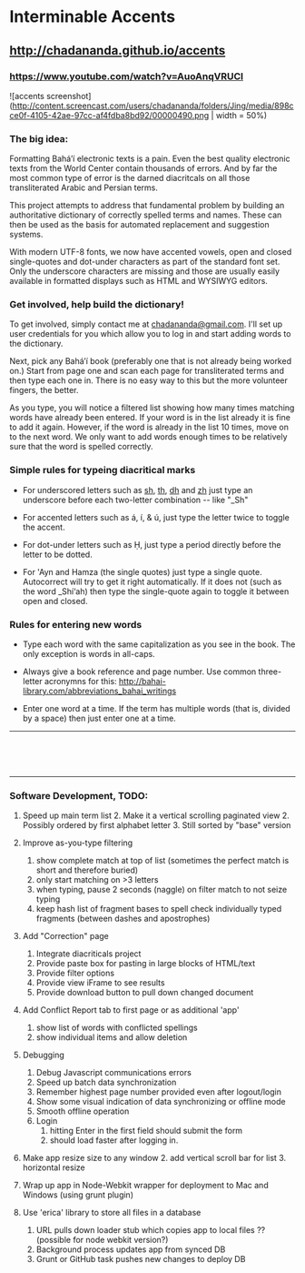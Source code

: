 # Interminable Accents

## http://chadananda.github.io/accents

### https://www.youtube.com/watch?v=AuoAnqVRUCI

![accents screenshot](http://content.screencast.com/users/chadananda/folders/Jing/media/898cce0f-4105-42ae-97cc-af4fdba8bd92/00000490.png | width = 50%)


### The big idea:

Formatting Bahá’í electronic texts is a pain. Even the best quality electronic texts from the World Center contain thousands of errors. And by far the most common type of error is the darned diacritcals on all those transliterated Arabic and Persian terms.

This project attempts to address that fundamental problem by building an authoritative dictionary of correctly spelled terms and names. These can then be used as the basis for automated replacement and suggestion systems.

With modern UTF-8 fonts, we now have accented vowels, open and closed single-quotes and dot-under characters as part of the standard font set. Only the underscore characters are missing and those are usually easily available in formatted displays such as HTML and WYSIWYG editors.



### Get involved, help build the dictionary!

To get involved, simply contact me at <chadananda@gmail.com>. I'll set up user credentials for you which allow you to log in and start adding words to the dictionary.

Next, pick any Bahá’í book (preferably one that is not already being worked on.) Start from page one and scan each page for transliterated terms and then type each one in. There is no easy way to this but the more volunteer fingers, the better.

As you type, you will notice a filtered list showing how many times matching words have already been entered. If your word is in the list already it is fine to add it again. However, if the word is already in the list 10 times, move on to the next word. We only want to add words enough times to be relatively sure that the word is spelled correctly.



### Simple rules for typeing diacritical marks

* For underscored letters such as <u>sh</u>, <u>th</u>, <u>dh</u> and <u>zh</u> just type an underscore before each two-letter combination -- like "_Sh"

* For accented letters such as á, í, & ú, just type the letter twice to toggle the accent.

* For dot-under letters such as Ḥ, just type a period directly before the letter to be dotted.

* For 'Ayn and Hamza (the single quotes) just type a single quote. Autocorrect will try to get it right automatically. If it does not (such as the word _Shí‘ah) then type the single-quote again to toggle it between open and closed.



### Rules for entering new words

* Type each word with the same capitalization as you see in the book. The only exception is words in all-caps.

* Always give a book reference and page number. Use common three-letter acronymns for this: http://bahai-library.com/abbreviations_bahai_writings

* Enter one word at a time. If the term has multiple words (that is, divided by a space) then just enter one at a time.



------------------------

<br><br><br>
 
------------------------


### Software Development, TODO:

1. Speed up main term list 
    2. Make it a vertical scrolling paginated view
    2. Possibly ordered by first alphabet letter 
    3. Still sorted by "base" version

1. Improve as-you-type filtering
    1. show complete match at top of list (sometimes the perfect match is short and therefore buried)
    2. only start matching on >3 letters
    3. when typing, pause 2 seconds (naggle) on filter match to not seize typing
    4. keep hash list of fragment bases to spell check individually typed fragments (between dashes and apostrophes)

1. Add "Correction" page
   1. Integrate diacriticals project
   2. Provide paste box for pasting in large blocks of HTML/text
   3. Provide filter options
   3. Provide view iFrame to see results
   4. Provide download button to pull down changed document

1. Add Conflict Report tab to first page or as additional 'app'
   1. show list of words with conflicted spellings
   2. show individual items and allow deletion 

1. Debugging
   1. Debug Javascript communications errors
   2. Speed up batch data synchronization
   3. Remember highest page number provided even after logout/login
   3. Show some visual indication of data synchronizing or offline mode 
   4. Smooth offline operation
   4. Login  
      1. hitting Enter in the first field should submit the form
      2. should load faster after logging in.

1. Make app resize size to any window
   2. add vertical scroll bar for list
   3. horizontal resize

1. Wrap up app in Node-Webkit wrapper for deployment to Mac and Windows (using grunt plugin)

1. Use 'erica' library to store all files in a database 
   1. URL pulls down loader stub which copies app to local files ?? (possible for node webkit version?)
   2. Background process updates app from synced DB
   3. Grunt or GitHub task pushes new changes to deploy DB





